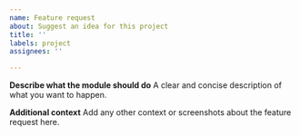```yaml
---
name: Feature request
about: Suggest an idea for this project
title: ''
labels: project
assignees: ''

---
```


**Describe what the module should do**
A clear and concise description of what you want to happen.

**Additional context**
Add any other context or screenshots about the feature request here.
